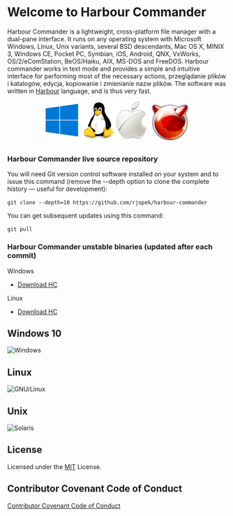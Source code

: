# Welcome to Harbour Commander

Harbour Commander is a lightweight, cross-platform file manager with a dual-pane interface. It runs on any operating system with Microsoft Windows, Linux, Unix variants, several BSD descendants, Mac OS X, MINIX 3, Windows CE, Pocket PC, Symbian, iOS, Android, QNX, VxWorks, OS/2/eComStation, BeOS/Haiku, AIX, MS-DOS and FreeDOS. Harbour commander works in text mode and provides a simple and intuitive interface for performing most of the necessary actions, przeglądanie plików i katalogów, edycja, kopiowanie i zmienianie nazw plików. The software was written in
[Harbour](https://github.com/harbour/core) language, and is thus very fast.

<p align="center"><a href="https://harbour.github.io/"><img src="docs/img/os.png"/></a></p>

### Harbour Commander live source repository

You will need Git version control software installed on your system and to issue this command (remove the --depth option to clone the complete history — useful for development):

    git clone --depth=10 https://github.com/rjopek/harbour-commander

You can get subsequent updates using this command:

    git pull


### Harbour Commander unstable binaries (updated after each commit)

Windows
- [ Download HC ](https://github.com/rjopek/harbour-commander/releases/download/demo/hc.zip)

Linux
- [ Download HC ](https://github.com/rjopek/harbour-commander/releases/download/demo/hc.tar.gz)

## Windows 10
![Windows](http://harbour.pl/img/hc_windows.png "Windows 10 desktop")

## Linux
![GNU/Linux](http://harbour.pl/img/hc_linux.png "With family Linux Ubuntu desktop, based on GNOME")

## Unix
![Solaris](http://harbour.pl/img/hc_solaris.png "Solaris desktop GNOME")

## License
Licensed under the [MIT](.github/LICENSE) License.

## Contributor Covenant Code of Conduct
[Contributor Covenant Code of Conduct](.github/CODE_OF_CONDUCT.md)